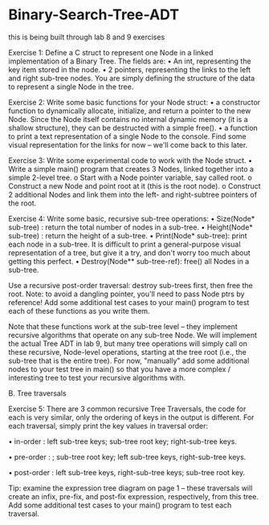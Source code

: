 # Binary-Search-Tree-ADT
this is being built through lab 8 and 9 exercises

Exercise 1: Define a C struct to represent one Node in a linked implementation of a
Binary Tree.
The fields are:
• An int, representing the key item stored in the node.
• 2 pointers, representing the links to the left and right sub-tree nodes.
You are simply defining the structure of the data to represent a single Node in the
tree.


Exercise 2: Write some basic functions for your Node struct:
• a constructor function to dynamically allocate, initialize, and return a pointer to
the new Node. Since the Node itself contains no internal dynamic memory (it
is a shallow structure), they can be destructed with a simple free().
• a function to print a text representation of a single Node to the console.
Find some visual representation for the links for now – we'll come back to this
later.


Exercise 3: Write some experimental code to work with the Node struct.
• Write a simple main() program that creates 3 Nodes, linked together into a
simple 2-level tree.
o Start with a Node pointer variable, say called root.
o Construct a new Node and point root at it (this is the root node).
o Construct 2 additional Nodes and link them into the left- and right-subtree
pointers of the root.



Exercise 4: Write some basic, recursive sub-tree operations:
• Size(Node* sub-tree) : return the total number of nodes in a sub-tree.
• Height(Node* sub-tree) : return the height of a sub-tree.
• Print(Node* sub-tree): print each node in a sub-tree.
It is difficult to print a general-purpose visual representation of a tree, but give
it a try, and don't worry too much about getting this perfect.
• Destroy(Node** sub-tree-ref): free() all Nodes in a sub-tree.

Use a recursive post-order traversal: destroy sub-trees first, then free the root.
Note: to avoid a dangling pointer, you'll need to pass Node ptrs by reference!
Add some additional test cases to your main() program to test each of these functions
as you write them.

Note that these functions work at the sub-tree level – they implement recursive
algorithms that operate on any sub-tree Node.
We will implement the actual Tree ADT in lab 9, but many tree operations will simply
call on these recursive, Node-level operations, starting at the tree root (i.e., the sub-tree
that is the entire tree). For now, "manually" add some additional nodes to your test tree
in main() so that you have a more complex / interesting tree to test your recursive
algorithms with.

B. Tree traversals


Exercise 5: There are 3 common recursive Tree Traversals, the code for each is very
similar, only the ordering of keys in the output is different. For each
traversal, simply print the key values in traversal order:

• in-order : left sub-tree keys; sub-tree root key; right-sub-tree keys.

• pre-order : ; sub-tree root key; left sub-tree keys, right-sub-tree keys.

• post-order : left sub-tree keys, right-sub-tree keys; sub-tree root key.

Tip: examine the expression tree diagram on page 1 – these traversals will create an infix,
pre-fix, and post-fix expression, respectively, from this tree.
Add some additional test cases to your main() program to test each traversal.
